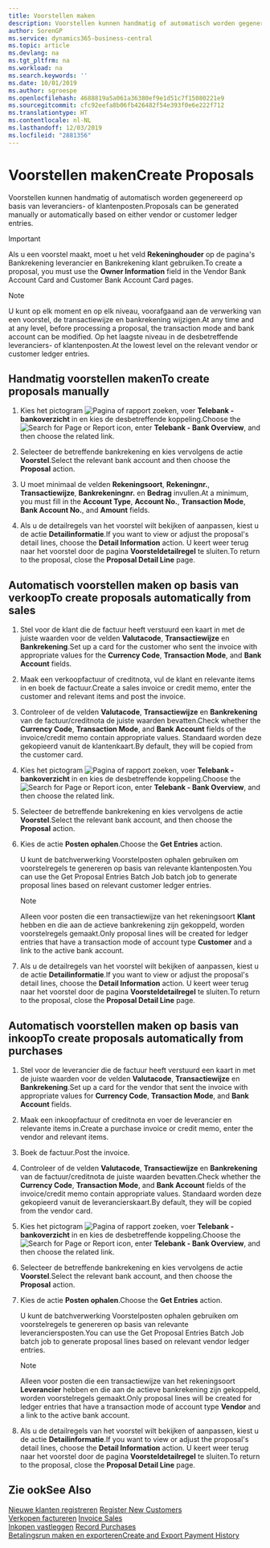```yaml
---
title: Voorstellen maken
description: Voorstellen kunnen handmatig of automatisch worden gegenereerd op basis van leveranciers- of klantenposten.
author: SorenGP
ms.service: dynamics365-business-central
ms.topic: article
ms.devlang: na
ms.tgt_pltfrm: na
ms.workload: na
ms.search.keywords: ''
ms.date: 10/01/2019
ms.author: sgroespe
ms.openlocfilehash: 4688819a5a061a36380ef9e1d51c7f15080221e9
ms.sourcegitcommit: cfc92eefa8b06fb426482f54e393f0e6e222f712
ms.translationtype: HT
ms.contentlocale: nl-NL
ms.lasthandoff: 12/03/2019
ms.locfileid: "2881356"
---
```

# <a name="create-proposals"></a><span data-ttu-id="85214-103">Voorstellen maken</span><span class="sxs-lookup"><span data-stu-id="85214-103">Create Proposals</span></span>
<span data-ttu-id="85214-104">Voorstellen kunnen handmatig of automatisch worden gegenereerd op basis van leveranciers- of klantenposten.</span><span class="sxs-lookup"><span data-stu-id="85214-104">Proposals can be generated manually or automatically based on either vendor or customer ledger entries.</span></span>  

> [!IMPORTANT]  
>  <span data-ttu-id="85214-105">Als u een voorstel maakt, moet u het veld **Rekeninghouder** op de pagina's Bankrekening leverancier en Bankrekening klant gebruiken.</span><span class="sxs-lookup"><span data-stu-id="85214-105">To create a proposal, you must use the **Owner Information** field in the Vendor Bank Account Card and Customer Bank Account Card pages.</span></span>  

> [!NOTE]  
>  <span data-ttu-id="85214-106">U kunt op elk moment en op elk niveau, voorafgaand aan de verwerking van een voorstel, de transactiewijze en bankrekening wijzigen.</span><span class="sxs-lookup"><span data-stu-id="85214-106">At any time and at any level, before processing a proposal, the transaction mode and bank account can be modified.</span></span> <span data-ttu-id="85214-107">Op het laagste niveau in de desbetreffende leveranciers- of klantenposten.</span><span class="sxs-lookup"><span data-stu-id="85214-107">At the lowest level on the relevant vendor or customer ledger entries.</span></span>  

## <a name="to-create-proposals-manually"></a><span data-ttu-id="85214-108">Handmatig voorstellen maken</span><span class="sxs-lookup"><span data-stu-id="85214-108">To create proposals manually</span></span>  

1.  <span data-ttu-id="85214-109">Kies het pictogram ![Pagina of rapport zoeken](../../media/ui-search/search_small.png "Pictogram Pagina of rapport zoeken"), voer **Telebank - bankoverzicht** in en kies de desbetreffende koppeling.</span><span class="sxs-lookup"><span data-stu-id="85214-109">Choose the ![Search for Page or Report](../../media/ui-search/search_small.png "Search for Page or Report icon") icon, enter **Telebank - Bank Overview**, and then choose the related link.</span></span>  
2.  <span data-ttu-id="85214-110">Selecteer de betreffende bankrekening en kies vervolgens de actie **Voorstel**.</span><span class="sxs-lookup"><span data-stu-id="85214-110">Select the relevant bank account and then choose the **Proposal** action.</span></span>  
3.  <span data-ttu-id="85214-111">U moet minimaal de velden **Rekeningsoort**, **Rekeningnr.**, **Transactiewijze**, **Bankrekeningnr.** en **Bedrag** invullen.</span><span class="sxs-lookup"><span data-stu-id="85214-111">At a minimum, you must fill in the **Account Type**, **Account No.**, **Transaction Mode**, **Bank Account No.**, and **Amount** fields.</span></span>  

4.  <span data-ttu-id="85214-112">Als u de detailregels van het voorstel wilt bekijken of aanpassen, kiest u de actie **Detailinformatie**.</span><span class="sxs-lookup"><span data-stu-id="85214-112">If you want to view or adjust the proposal's detail lines, choose the **Detail Information** action.</span></span> <span data-ttu-id="85214-113">U keert weer terug naar het voorstel door de pagina **Voorsteldetailregel** te sluiten.</span><span class="sxs-lookup"><span data-stu-id="85214-113">To return to the proposal, close the **Proposal Detail Line** page.</span></span>  

## <a name="to-create-proposals-automatically-from-sales"></a><span data-ttu-id="85214-114">Automatisch voorstellen maken op basis van verkoop</span><span class="sxs-lookup"><span data-stu-id="85214-114">To create proposals automatically from sales</span></span>  

1. <span data-ttu-id="85214-115">Stel voor de klant die de factuur heeft verstuurd een kaart in met de juiste waarden voor de velden **Valutacode**, **Transactiewijze** en **Bankrekening**.</span><span class="sxs-lookup"><span data-stu-id="85214-115">Set up a card for the customer who sent the invoice with appropriate values for the **Currency Code**, **Transaction Mode**, and **Bank Account** fields.</span></span>
2. <span data-ttu-id="85214-116">Maak een verkoopfactuur of creditnota, vul de klant en relevante items in en boek de factuur.</span><span class="sxs-lookup"><span data-stu-id="85214-116">Create a sales invoice or credit memo, enter the customer and relevant items and post the invoice.</span></span>
3. <span data-ttu-id="85214-117">Controleer of de velden **Valutacode**, **Transactiewijze** en **Bankrekening** van de factuur/creditnota de juiste waarden bevatten.</span><span class="sxs-lookup"><span data-stu-id="85214-117">Check whether the **Currency Code**, **Transaction Mode**, and **Bank Account** fields of the invoice/credit memo contain appropriate values.</span></span> <span data-ttu-id="85214-118">Standaard worden deze gekopieerd vanuit de klantenkaart.</span><span class="sxs-lookup"><span data-stu-id="85214-118">By default, they will be copied from the customer card.</span></span>  

4.  <span data-ttu-id="85214-119">Kies het pictogram ![Pagina of rapport zoeken](../../media/ui-search/search_small.png "Pictogram Pagina of rapport zoeken"), voer **Telebank - bankoverzicht** in en kies de desbetreffende koppeling.</span><span class="sxs-lookup"><span data-stu-id="85214-119">Choose the ![Search for Page or Report](../../media/ui-search/search_small.png "Search for Page or Report icon") icon, enter **Telebank - Bank Overview**, and then choose the related link.</span></span>  
5.  <span data-ttu-id="85214-120">Selecteer de betreffende bankrekening en kies vervolgens de actie **Voorstel**.</span><span class="sxs-lookup"><span data-stu-id="85214-120">Select the relevant bank account, and then choose the **Proposal** action.</span></span>  
6.  <span data-ttu-id="85214-121">Kies de actie **Posten ophalen**.</span><span class="sxs-lookup"><span data-stu-id="85214-121">Choose the **Get Entries** action.</span></span>  

    <span data-ttu-id="85214-122">U kunt de batchverwerking Voorstelposten ophalen gebruiken om voorstelregels te genereren op basis van relevante klantenposten.</span><span class="sxs-lookup"><span data-stu-id="85214-122">You can use the Get Proposal Entries Batch Job batch job to generate proposal lines based on relevant customer ledger entries.</span></span>  

    > [!NOTE]  
    >  <span data-ttu-id="85214-123">Alleen voor posten die een transactiewijze van het rekeningsoort **Klant** hebben en die aan de actieve bankrekening zijn gekoppeld, worden voorstelregels gemaakt.</span><span class="sxs-lookup"><span data-stu-id="85214-123">Only proposal lines will be created for ledger entries that have a transaction mode of account type **Customer** and a link to the active bank account.</span></span>  

6.  <span data-ttu-id="85214-124">Als u de detailregels van het voorstel wilt bekijken of aanpassen, kiest u de actie **Detailinformatie**.</span><span class="sxs-lookup"><span data-stu-id="85214-124">If you want to view or adjust the proposal's detail lines, choose the **Detail Information** action.</span></span> <span data-ttu-id="85214-125">U keert weer terug naar het voorstel door de pagina **Voorsteldetailregel** te sluiten.</span><span class="sxs-lookup"><span data-stu-id="85214-125">To return to the proposal, close the **Proposal Detail Line** page.</span></span>  

## <a name="to-create-proposals-automatically-from-purchases"></a><span data-ttu-id="85214-126">Automatisch voorstellen maken op basis van inkoop</span><span class="sxs-lookup"><span data-stu-id="85214-126">To create proposals automatically from purchases</span></span>  

1.  <span data-ttu-id="85214-127">Stel voor de leverancier die de factuur heeft verstuurd een kaart in met de juiste waarden voor de velden **Valutacode**, **Transactiewijze** en **Bankrekening**.</span><span class="sxs-lookup"><span data-stu-id="85214-127">Set up a card for the vendor that sent the invoice with appropriate values for **Currency Code**, **Transaction Mode**, and **Bank Account** fields.</span></span>  
2.  <span data-ttu-id="85214-128">Maak een inkoopfactuur of creditnota en voer de leverancier en relevante items in.</span><span class="sxs-lookup"><span data-stu-id="85214-128">Create a purchase invoice or credit memo, enter the vendor and relevant items.</span></span>
3. <span data-ttu-id="85214-129">Boek de factuur.</span><span class="sxs-lookup"><span data-stu-id="85214-129">Post the invoice.</span></span>
4. <span data-ttu-id="85214-130">Controleer of de velden **Valutacode**, **Transactiewijze** en **Bankrekening** van de factuur/creditnota de juiste waarden bevatten.</span><span class="sxs-lookup"><span data-stu-id="85214-130">Check whether the **Currency Code**, **Transaction Mode**, and **Bank Account** fields of the invoice/credit memo contain appropriate values.</span></span> <span data-ttu-id="85214-131">Standaard worden deze gekopieerd vanuit de leverancierskaart.</span><span class="sxs-lookup"><span data-stu-id="85214-131">By default, they will be copied from the vendor card.</span></span>  
5.  <span data-ttu-id="85214-132">Kies het pictogram ![Pagina of rapport zoeken](../../media/ui-search/search_small.png "Pictogram Pagina of rapport zoeken"), voer **Telebank - bankoverzicht** in en kies de desbetreffende koppeling.</span><span class="sxs-lookup"><span data-stu-id="85214-132">Choose the ![Search for Page or Report](../../media/ui-search/search_small.png "Search for Page or Report icon") icon, enter **Telebank - Bank Overview**, and then choose the related link.</span></span>  
6.  <span data-ttu-id="85214-133">Selecteer de betreffende bankrekening en kies vervolgens de actie **Voorstel**.</span><span class="sxs-lookup"><span data-stu-id="85214-133">Select the relevant bank account, and then choose the **Proposal** action.</span></span>  
7.  <span data-ttu-id="85214-134">Kies de actie **Posten ophalen**.</span><span class="sxs-lookup"><span data-stu-id="85214-134">Choose the **Get Entries** action.</span></span>  

    <span data-ttu-id="85214-135">U kunt de batchverwerking Voorstelposten ophalen gebruiken om voorstelregels te genereren op basis van relevante leveranciersposten.</span><span class="sxs-lookup"><span data-stu-id="85214-135">You can use the Get Proposal Entries Batch Job batch job to generate proposal lines based on relevant vendor ledger entries.</span></span>  

    > [!NOTE]  
    >  <span data-ttu-id="85214-136">Alleen voor posten die een transactiewijze van het rekeningsoort **Leverancier** hebben en die aan de actieve bankrekening zijn gekoppeld, worden voorstelregels gemaakt.</span><span class="sxs-lookup"><span data-stu-id="85214-136">Only proposal lines will be created for ledger entries that have a transaction mode of account type **Vendor** and a link to the active bank account.</span></span>  

6.  <span data-ttu-id="85214-137">Als u de detailregels van het voorstel wilt bekijken of aanpassen, kiest u de actie **Detailinformatie**.</span><span class="sxs-lookup"><span data-stu-id="85214-137">If you want to view or adjust the proposal's detail lines, choose the **Detail Information** action.</span></span> <span data-ttu-id="85214-138">U keert weer terug naar het voorstel door de pagina **Voorsteldetailregel** te sluiten.</span><span class="sxs-lookup"><span data-stu-id="85214-138">To return to the proposal, close the **Proposal Detail Line** page.</span></span>  

## <a name="see-also"></a><span data-ttu-id="85214-139">Zie ook</span><span class="sxs-lookup"><span data-stu-id="85214-139">See Also</span></span>  
 <span data-ttu-id="85214-140">[Nieuwe klanten registreren](../../sales-how-register-new-customers.md) </span><span class="sxs-lookup"><span data-stu-id="85214-140">[Register New Customers](../../sales-how-register-new-customers.md) </span></span>  
 <span data-ttu-id="85214-141">[Verkopen factureren](../../sales-how-invoice-sales.md) </span><span class="sxs-lookup"><span data-stu-id="85214-141">[Invoice Sales](../../sales-how-invoice-sales.md) </span></span>  
 <span data-ttu-id="85214-142">[Inkopen vastleggen](../../purchasing-how-record-purchases.md) </span><span class="sxs-lookup"><span data-stu-id="85214-142">[Record Purchases](../../purchasing-how-record-purchases.md) </span></span>  
 [<span data-ttu-id="85214-143">Betalingsrun maken en exporteren</span><span class="sxs-lookup"><span data-stu-id="85214-143">Create and Export Payment History</span></span>](how-to-create-and-export-payment-history.md)

